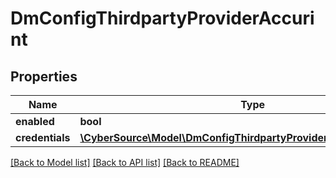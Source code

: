 # DmConfigThirdpartyProviderAccurint

## Properties
Name | Type | Description | Notes
------------ | ------------- | ------------- | -------------
**enabled** | **bool** |  | [optional] 
**credentials** | [**\CyberSource\Model\DmConfigThirdpartyProviderAccurintCredentials**](DmConfigThirdpartyProviderAccurintCredentials.md) |  | [optional] 

[[Back to Model list]](../README.md#documentation-for-models) [[Back to API list]](../README.md#documentation-for-api-endpoints) [[Back to README]](../README.md)


